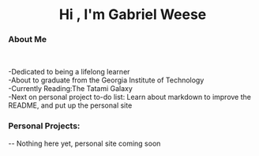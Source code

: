 <h1 align="center"><b>Hi , I'm Gabriel Weese </b>

<br>

### **About Me**

<br> 
<p>
-Dedicated to being a lifelong learner
<br>
-About to graduate from the Georgia Institute of Technology
<br>
-Currently Reading:The Tatami Galaxy
<br>
-Next on personal project to-do list: Learn about markdown to improve the README, and put up the personal site
<p>


### **Personal Projects:**
<p>
-- Nothing here yet, personal site coming soon
<p>
